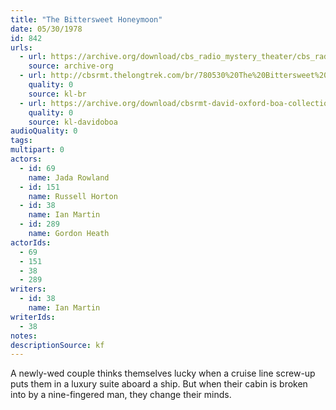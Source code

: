 ```yaml
---
title: "The Bittersweet Honeymoon"
date: 05/30/1978
id: 842
urls: 
  - url: https://archive.org/download/cbs_radio_mystery_theater/cbs_radio_mystery_theater-0801-0850.zip/cbs_radio_mystery_theater-0801-0850%2Fcbsrmt_0842_bittersweet_honeymoon.mp3
    source: archive-org
  - url: http://cbsrmt.thelongtrek.com/br/780530%20The%20Bittersweet%20Honeymoon%20-%20WBBM.mp3
    quality: 0
    source: kl-br
  - url: https://archive.org/download/cbsrmt-david-oxford-boa-collection/CBSRMT-780530-0842-The-Bittersweet-Honeymoon-(128-48)_WBBM-JE-{BoA}.mp3
    quality: 0
    source: kl-davidoboa
audioQuality: 0
tags: 
multipart: 0
actors:  
  - id: 69
    name: Jada Rowland  
  - id: 151
    name: Russell Horton  
  - id: 38
    name: Ian Martin  
  - id: 289
    name: Gordon Heath
actorIds:  
  - 69  
  - 151  
  - 38  
  - 289
writers:  
  - id: 38
    name: Ian Martin
writerIds:  
  - 38
notes: 
descriptionSource: kf
---
```

A newly-wed couple thinks themselves lucky when a cruise line screw-up puts them in a luxury suite aboard a ship. But when their cabin is broken into by a nine-fingered man, they change their minds.